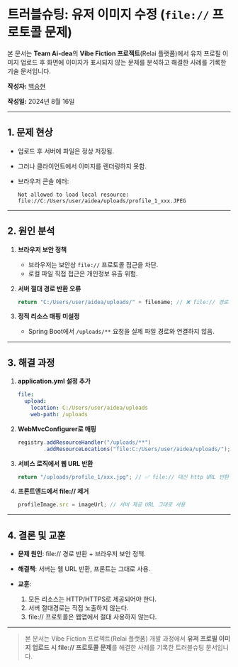 # 트러블슈팅: 유저 이미지 수정 (`file://` 프로토콜 문제)

본 문서는 **Team Ai-dea**의 **Vibe Fiction 프로젝트**(Relai 플랫폼)에서 유저 프로필 이미지 업로드 후 화면에 이미지가 표시되지 않는 문제를 분석하고 해결한 사례를 기록한 기술 문서입니다.

**작성자:** [백승현](https://github.com/Sirosho)

**작성일:** 2024년 8월 16일

---

## 1. 문제 현상

* 업로드 후 서버에 파일은 정상 저장됨.
* 그러나 클라이언트에서 이미지를 렌더링하지 못함.
* 브라우저 콘솔 에러:

  ```
  Not allowed to load local resource: file://C:/Users/user/aidea/uploads/profile_1_xxx.JPEG
  ```

---

## 2. 원인 분석

1. **브라우저 보안 정책**

   * 브라우저는 보안상 `file://` 프로토콜 접근을 차단.
   * 로컬 파일 직접 접근은 개인정보 유출 위험.

2. **서버 절대 경로 반환 오류**

   ```java
   return "C:/Users/user/aidea/uploads/" + filename; // ❌ file:// 경로 반환
   ```

3. **정적 리소스 매핑 미설정**

   * Spring Boot에서 `/uploads/**` 요청을 실제 파일 경로와 연결하지 않음.

---

## 3. 해결 과정

1. **application.yml 설정 추가**

   ```yaml
   file:
     upload:
       location: C:/Users/user/aidea/uploads
       web-path: /uploads
   ```

2. **WebMvcConfigurer로 매핑**

   ```java
   registry.addResourceHandler("/uploads/**")
           .addResourceLocations("file:C:/Users/user/aidea/uploads/");
   ```

3. **서비스 로직에서 웹 URL 반환**

   ```java
   return "/uploads/profile_1/xxx.jpg"; // ✅ file:// 대신 http URL 반환
   ```

4. **프론트엔드에서 file:// 제거**

   ```javascript
   profileImage.src = imageUrl; // 서버 제공 URL 그대로 사용
   ```

---

## 4. 결론 및 교훈

* **문제 원인**: file:// 경로 반환 + 브라우저 보안 정책.
* **해결책**: 서버는 웹 URL 반환, 프론트는 그대로 사용.
* **교훈**:

  1. 모든 리소스는 HTTP/HTTPS로 제공되어야 한다.
  2. 서버 절대경로는 직접 노출하지 않는다.
  3. file:// 프로토콜은 웹앱에서 절대 사용하지 않는다.

---

> 본 문서는 Vibe Fiction 프로젝트(Relai 플랫폼) 개발 과정에서 **유저 프로필 이미지 업로드 시 file:// 프로토콜 문제**를 해결한 사례를 기록한 트러블슈팅 문서입니다.
